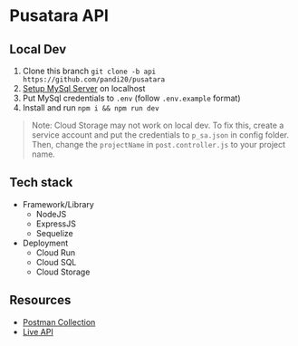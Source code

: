 # Pusatara API
## Local Dev
1. Clone this branch `git clone -b api https://github.com/pandi20/pusatara`
2. [Setup MySql Server](https://dev.mysql.com/doc/mysql-getting-started/en/) on localhost
3. Put MySql credentials to `.env` (follow `.env.example` format)
4. Install and run `npm i && npm run dev`

> Note: Cloud Storage may not work on local dev. To fix this, create a service account and put the credentials to `p_sa.json` in config folder. Then, change the `projectName` in `post.controller.js` to your project name.

## Tech stack 
- Framework/Library
  - NodeJS
  - ExpressJS
  - Sequelize
- Deployment
  - Cloud Run
  - Cloud SQL
  - Cloud Storage

## Resources
- [Postman Collection](https://www.postman.com/bold-space-626447/workspace/pusatara/collection/3398277-2fc54cf2-b54f-4edc-a4c5-0011cbb3342e?action=share&creator=3398277)
- [Live API](https://pusatara.systems/)
